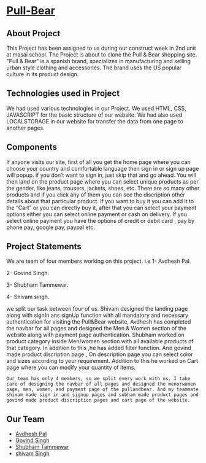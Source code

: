 # <a href="">Pull-Bear</a>
<h2>About Project</h2>
<p>
    This Project has been assigned to us during our construct week in 2nd unit at masai school. The Project is about to clone the Pull & Bear shopping site. "Pull & Bear" is a spanish brand, specializes in manufacturing and selling urban style clothing and accessories. The brand uses the US popular culture in its product design.
</p>
<h2>Technologies used in Project</h2>
<p>
    We had used various technologies in our Project. We used HTML, CSS, JAVASCRIPT for the basic structure of our website. We had also used LOCALSTORAGE in our website for transfer the data from one page to another pages.
</p>

<h2>Components</h2>
<p>
    If anyone visits our site, first of all you get the home page where you can choose your country and comfortable language then sign in or sign up page will popup. if you don’t want to sign in, just skip that and go ahead. You will then land on the product page where you can select unique products as per the gender, like jeans, trousers, jackets, shoes, etc. There are so many other products and if you click any of them you can see the discription other details about that particular product. If you want to buy it you can add it to the “Cart” or you can directly buy it, after that you can select your payment options either you can select online payment or  cash on delivery. If you select online payment you have the options of credit or debit card , pay by phone pay, google pay, paypal etc.

</p>
  
<h2>Project Statements</h2>
<p>
    We are  team of four members working on this project. i.e
1- Avdhesh Pal.

2- Govind Singh.

3- Shubham Tammewar. 

4- Shivam singh.
    
we split our task between four of us. Shivam designed the landing page along with signIn ans signUp function with all mandatory and necessary authentication for visiting   the Pull&Bear website,
Avdhesh has completed the navbar for all pages and designed the Men & Women section of the website along with payment page authentication.
Shubham worked on product category inside Men/women section with all available products of that category. In addition to this ,he has added filter function.
And govind made product discription page , On description page you can select color and sizes according to your requirement. Addition to this he worked on Cart page where you can modify your quantity of items.
    
    Our team has only 4 members, so we split every work with us. I take care of designing the navbar of all pages and designed the menorwomen page, men, women, and payment page of the pullandbear. And my teammate shivam made sign in and signup pages and subham made product pages and govind made product discription pages and cart page of the website.

</p>
<h2>Our Team</h2>
<ul>
    <li><a href="https://github.com/AvdheshPal/">Avdhesh Pal</a></li>
    <li><a href="https://github.com/Govindsingh29">Govind Singh</a></li>
    <li><a href="https://github.com/shubhamtammewar">Shubham Tammewar</a></li>
    <li><a href="https://github.com/CvamSinghh">shivam Singh</a></li>
</ul>
